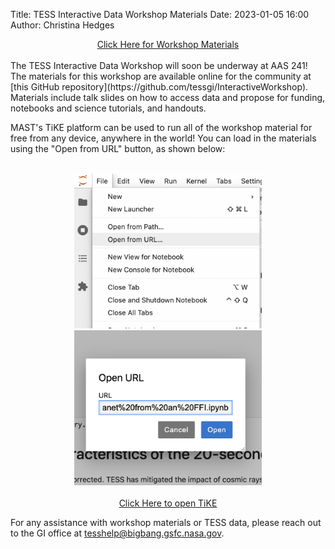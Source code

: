 Title: TESS Interactive Data Workshop Materials
Date: 2023-01-05 16:00
Author: Christina Hedges

<center><a href="https://github.com/tessgi/InteractiveWorkshop" class="btn btn-primary btn-md active" role="button" aria-pressed="true">Click Here for Workshop Materials</a></center>
<br>
The TESS Interactive Data Workshop will soon be underway at AAS 241! The materials for this workshop are available online for the community at [this GitHub repository](https://github.com/tessgi/InteractiveWorkshop). Materials include talk slides on how to access data and propose for funding, notebooks and science tutorials, and handouts. 

<br>

MAST's TiKE platform can be used to run all of the workshop material for free from any device, anywhere in the world! You can load in the materials using the "Open from URL" button, as shown below:

<br>

<center><img src="images/news/tike_screenshot1.png" alt="TiKE Interface" style="width:300px;"/>
<img src="images/news/tike_screenshot2.png" alt="TiKE Interface" style="width:300px;"/></center>

<br>

<center><a href="https://timeseries.science.stsci.edu/" class="btn btn-success btn-md active" role="button" aria-pressed="true">Click Here to open TiKE</a></center>


For any assistance with workshop materials or TESS data, please reach out to the GI office at [tesshelp@bigbang.gsfc.nasa.gov](tesshelp@bigbang.gsfc.nasa.gov).